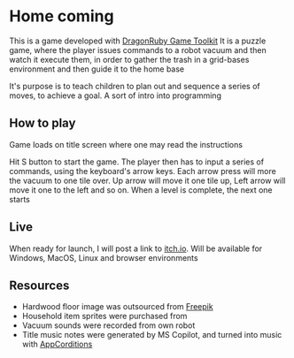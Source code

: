 # Home coming

This is a game developed with [DragonRuby Game Toolkit](https://dragonruby.org/)
It is a puzzle game, where the player issues commands to a robot vacuum and then watch it execute them,
in order to gather the trash in a grid-bases environment and then guide it to the home base

It's purpose is to teach children to plan out and sequence a series of moves, to achieve a goal. A sort of
intro into programming

## How to play

Game loads on title screen where one may read the instructions

Hit S button to start the game. The player then has to input a series of commands, using the keyboard's arrow keys. Each arrow press will more the vacuum to one tile over. Up arrow will move it one tile up, Left arrow will move it one to the left and so on. When a level is complete, the next one starts

## Live

When ready for launch, I will post a link to [itch.io](itch.io). Will be available for Windows, MacOS, Linux and browser environments

## Resources

- Hardwood floor image was outsourced from [Freepik](https://www.freepik.com/)
- Household item sprites were purchased from
- Vacuum sounds were recorded from own robot
- Title music notes were generated by MS Copilot, and turned into music with [AppCorditions](https://appcordions.com/abc/)
